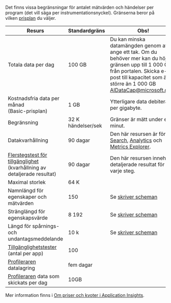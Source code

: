 Det finns vissa begränsningar för antalet mätvärden och händelser per program (det vill säga per instrumentationsnyckel). Gränserna beror på vilken [prisplan](https://azure.microsoft.com/pricing/details/application-insights/) du väljer.

| **Resurs** | **Standardgräns** | **Obs!**
| --- | --- | --- |
| Totala data per dag | 100 GB | Du kan minska datamängden genom att ange ett tak. Om du behöver mer kan du höja gränsen upp till 1 000 GB från portalen. Skicka e-post till kapacitet som är större än 1 000 GB AIDataCap@microsoft.com.
| Kostnadsfria data per månad<br/> (Basic-prisplan) | 1 GB | Ytterligare data debiteras per gigabyte.
| Begränsning | 32 K händelser/sek | Gränser är mätt under en minut.
| Datakvarhållning | 90 dagar | Den här resursen är för [Search](../articles/application-insights/app-insights-diagnostic-search.md), [Analytics](../articles/application-insights/app-insights-analytics.md) och [Metrics Explorer](../articles/application-insights/app-insights-metrics-explorer.md).
| [Flerstegstest för tillgänglighet](../articles/application-insights/app-insights-monitor-web-app-availability.md#multi-step-web-tests) (kvarhållning av detaljerade resultat) | 90 dagar | Den här resursen innehåller detaljerade resultat för varje steg.
| Maximal storlek | 64 K | 
| Namnlängd för egenskaper och mätvärden | 150 | Se [skriver scheman](https://github.com/Microsoft/ApplicationInsights-Home/blob/master/EndpointSpecs/Schemas/Docs/)
| Stränglängd för egenskapsvärde | 8 192 | Se [skriver scheman](https://github.com/Microsoft/ApplicationInsights-Home/blob/master/EndpointSpecs/Schemas/Docs/)
| Längd för spårnings- och undantagsmeddelande | 10 k | Se [skriver scheman](https://github.com/Microsoft/ApplicationInsights-Home/blob/master/EndpointSpecs/Schemas/Docs/)
| [Tillgänglighetstester](../articles/application-insights/app-insights-monitor-web-app-availability.md) (antal per app)  | 100 |
| [Profileraren](../articles/application-insights/app-insights-profiler.md) datalagring | fem dagar |
| [Profileraren](../articles/application-insights/app-insights-profiler.md) data som skickats per dag | 10GB |

Mer information finns i [Om priser och kvoter i Application Insights](../articles/application-insights/app-insights-pricing.md).

